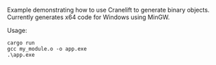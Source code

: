 Example demonstrating how to use Cranelift to generate binary objects.
Currently generates x64 code for Windows using MinGW.

Usage:

```
cargo run
gcc my_module.o -o app.exe
.\app.exe
```

